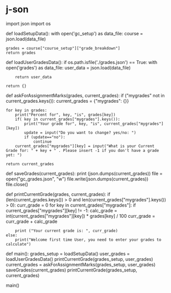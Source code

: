 # j-son
import json
import os

def loadSetupData():
    with open('gc_setup') as data_file:
        course = json.load(data_file)

    grades = course["course_setup"]["grade_breakdown"]
    return grades

def loadUserGradesData():
    if os.path.isfile('./grades.json') == True:
        with open('grades') as data_file:
            user_data = json.load(data_file)

        return user_data

    return {}

def askForAssignmentMarks(grades, current_grades):
    if ("mygrades" not in current_grades.keys()):
        current_grades = {"mygrades": {}}

    for key in grades:
        print("Percent for", key, "is", grades[key])
        if( key in current_grades["mygrades"].keys()):
            print("Your grade for", key, "is", current_grades["mygrades"][key])
            update = input("Do you want to change? yes/no: ")
            if (update=="no"):
                continue
        current_grades["mygrades"][key] = input("What is your Current Grade for: " + key + " . Please insert -1 if you don't have a grade yet: ")

    return current_grades

def saveGrades(current_grades):
    print (json.dumps(current_grades))
    file = open("gc_grades.json", "w")
    file.write(json.dumps(current_grades))
    file.close()

def printCurrentGrade(grades, current_grades):
    if (len(current_grades.keys()) > 0 and len(current_grades["mygrades"].keys()) > 0):
        curr_grade = 0
        for key in current_grades["mygrades"]:
            if current_grades["mygrades"][key] != -1:
                calc_grade = int(current_grades["mygrades"][key]) * grades[key] / 100
                curr_grade = curr_grade + calc_grade

        print ("Your current grade is: ", curr_grade)
    else:
        print("Welcome first time User, you need to enter your grades to calculate")

def main():
    grades_setup = loadSetupData()
    user_grades = loadUserGradesData()
    printCurrentGrade(grades_setup, user_grades)
    current_grades = askForAssignmentMarks(grades_setup, user_grades)
    saveGrades(current_grades)
    printCurrentGrade(grades_setup, current_grades)

  main()

